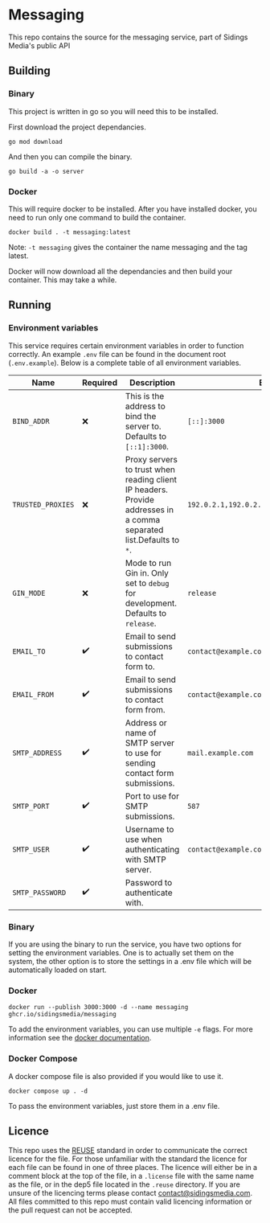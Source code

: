 <!-- 
SPDX-FileCopyrightText: 2022-2023 Sidings Media <contact@sidingsmedia.com>
SPDX-License-Identifier: MIT
-->

# Messaging

This repo contains the source for the messaging service, part of Sidings
Media's public API

## Building

### Binary

This project is written in go so you will need this to be installed.

First download the project dependancies.

```
go mod download
```

And then you can compile the binary.

```
go build -a -o server
```

### Docker

This will require docker to be installed. After you have installed
docker, you need to run only one command to build the container.

```
docker build . -t messaging:latest
```

Note: `-t messaging` gives the container the name messaging and the tag
latest.

Docker will now download all the dependancies and then build your
container. This may take a while.

## Running

### Environment variables

This service requires certain environment variables in order to function
correctly. An example `.env` file can be found in the document root
(`.env.example`). Below is a complete table of all environment
variables.

| Name              | Required           | Description                                                                                                         | Example                                       |
|-------------------|--------------------|---------------------------------------------------------------------------------------------------------------------|-----------------------------------------------|
| `BIND_ADDR`       | :x:                | This is the address to bind the server to. Defaults to `[::1]:3000`.                                                | `[::]:3000`                                  |
| `TRUSTED_PROXIES` | :x:                | Proxy servers to trust when reading client IP headers. Provide addresses in a comma separated list.Defaults to `*`. | `192.0.2.1,192.0.2.2,2001:db8::1,2001:db8::2` |
| `GIN_MODE`        | :x:                | Mode to run Gin in. Only set to `debug` for development. Defaults to `release`.                                     | `release`                                     |
| `EMAIL_TO`        | :heavy_check_mark: | Email to send submissions to contact form to.                                                                       | `contact@example.com`                         |
| `EMAIL_FROM`      | :heavy_check_mark: | Email to send submissions to contact form from.                                                                     | `contact@example.com`                         |
| `SMTP_ADDRESS`    | :heavy_check_mark: | Address or name of SMTP server to use for sending contact form submissions.                                         | `mail.example.com`                            |
| `SMTP_PORT`       | :heavy_check_mark: | Port to use for SMTP submissions.                                                                                   | `587`                                         |
| `SMTP_USER`       | :heavy_check_mark: | Username to use when authenticating with SMTP server.                                                               | `contact@example.com`                         |
| `SMTP_PASSWORD`   | :heavy_check_mark: | Password to authenticate with.                                                                                      |                                               |

### Binary

If you are using the binary to run the service, you have two options for
setting the environment variables. One is to actually set them on the
system, the other option is to store the settings in a .env file which
will be automatically loaded on start.

### Docker

```
docker run --publish 3000:3000 -d --name messaging ghcr.io/sidingsmedia/messaging
```

To add the environment variables, you can use multiple `-e` flags. For
more information see the [docker
documentation](https://docs.docker.com/engine/reference/commandline/run/#env).

### Docker Compose

A docker compose file is also provided if you would like to use it.

```
docker compose up . -d
```

To pass the environment variables, just store them in a .env file.

## Licence
This repo uses the [REUSE](https://reuse.software) standard in order to
communicate the correct licence for the file. For those unfamiliar with
the standard the licence for each file can be found in one of three
places. The licence will either be in a comment block at the top of the
file, in a `.license` file with the same name as the file, or in the
dep5 file located in the `.reuse` directory. If you are unsure of the
licencing terms please contact
[contact@sidingsmedia.com](mailto:contact@sidingsmedia.com?subject=Messaging%20Microservice).
All files committed to this repo must contain valid licencing
information or the pull request can not be accepted.

